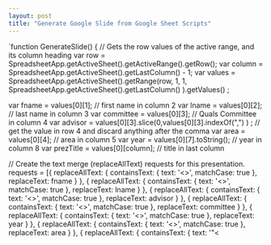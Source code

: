 ```yaml
---
layout: post
title: "Generate Google Slide from Google Sheet Scripts"
---
```


`function GenerateSlide() {
  // Gets the row values of the active range, and its column heading
  var row = SpreadsheetApp.getActiveSheet().getActiveRange().getRow();
  var column = SpreadsheetApp.getActiveSheet().getLastColumn() - 1;
  var values = SpreadsheetApp.getActiveSheet().getRange(row, 1, 1, SpreadsheetApp.getActiveSheet().getLastColumn() ).getValues() ;

  var fname = values[0][1]; // first name in column 2
  var lname = values[0][2]; // last name in column 3
  var committee = values[0][3]; // Quals Committee in column 4
  var advisor = values[0][3].slice(0,values[0][3].indexOf(",") ) ; // get the value in row 4 and discard anything after the comma
  var area = values[0][4]; // area in column 5
  var year = values[0][7].toString();  // year in column 8
  var prezTitle = values[0][column]; // title in last column

  // Create the text merge (replaceAllText) requests for this presentation.
  requests = [{
    replaceAllText: {
      containsText: {
        text: '<<FNAME>>',
        matchCase: true
      },
      replaceText: fname
    }
  }, {
    replaceAllText: {
      containsText: {
        text: '<<LNAME>>',
        matchCase: true
      },
      replaceText: lname
    }
  }, {
    replaceAllText: {
      containsText: {
        text: '<<Advisor>>',
        matchCase: true
      },
      replaceText: advisor
    }
  }, {
    replaceAllText: {
      containsText: {
        text: '<<Quals Committee>>',
        matchCase: true
      },
      replaceText: committee
    }
  }, {
    replaceAllText: {
      containsText: {
        text: '<<Year>>',
        matchCase: true
      },
      replaceText: year
    }
  }, {
    replaceAllText: {
      containsText: {
        text: '<<Area>>',
        matchCase: true
      },
      replaceText: area
    }
  }, {
    replaceAllText: {
      containsText: {
        text: '"<<Title>>"',
        matchCase: true
      },
      replaceText: '"' + prezTitle + '"'
    }
  }];

  var copyTitle = lname + ' presentation';
  goGoSlide(requests, copyTitle);
};

function goGoSlide(requests, copyTitle) {
  // Duplicate the template presentation using the Drive API.

  var copyFile = {
    title: copyTitle,
    parents: [{id: 'root'}]
  };
  // Put File ID of Slide Template between ""
  copyFile = Drive.Files.copy(copyFile, "1ew8f8fWANiKKDRf7whqrvkxj0dQ3tg4PzNcGtfz3mIo");
  var presentationCopyId = copyFile.id;

  // Execute the requests for this presentation.
  var result = Slides.Presentations.batchUpdate({
    requests: requests
  }, presentationCopyId);
  // Put a link to the slide in the active cell
  SpreadsheetApp.getActiveSheet().getActiveCell().setValue( Drive.Files.get(presentationCopyId).alternateLink );

}
`
